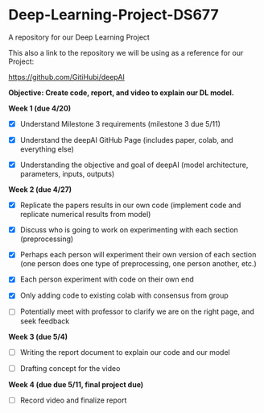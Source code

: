 # Deep-Learning-Project-DS677
A repository for our Deep Learning Project


This also a link to the repository we will be using as a reference for our Project:

https://github.com/GitiHubi/deepAI




**Objective: Create code, report, and video to explain our DL model.**

**Week 1 (due 4/20)**

- [x] Understand Milestone 3 requirements (milestone 3 due 5/11)

- [x] Understand the deepAI GitHub Page (includes paper, colab, and everything else) 

- [x] Understanding the objective and goal of deepAI (model architecture, parameters, inputs, outputs)

**Week 2 (due 4/27)**

- [x] Replicate the papers results in our own code (implement code and replicate numerical results from model) 

- [x] Discuss who is going to work on experimenting with each section (preprocessing) 

- [x] Perhaps each person will experiment their own version of each section (one person does one type of preprocessing, one person another, etc.) 

- [x] Each person experiment with code on their own end

- [x] Only adding code to existing colab with consensus from group 

- [ ] Potentially meet with professor to clarify we are on the right page, and seek feedback

**Week 3 (due 5/4)**

- [ ] Writing the report document to explain our code and our model

- [ ] Drafting concept for the video

**Week 4 (due due 5/11, final project due)**

- [ ] Record video and finalize report

